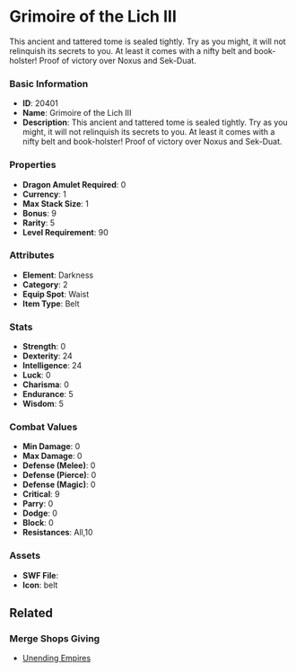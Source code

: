 # Grimoire of the Lich III

This ancient and tattered tome is sealed tightly. Try as you might, it will not relinquish its secrets to you.  At least it comes with a nifty belt and book-holster! Proof of victory over Noxus and Sek-Duat.

### Basic Information

- **ID**: 20401
- **Name**: Grimoire of the Lich III
- **Description**: This ancient and tattered tome is sealed tightly. Try as you might, it will not relinquish its secrets to you.  At least it comes with a nifty belt and book-holster! Proof of victory over Noxus and Sek-Duat.

### Properties

- **Dragon Amulet Required**: 0
- **Currency**: 1
- **Max Stack Size**: 1
- **Bonus**: 9
- **Rarity**: 5
- **Level Requirement**: 90

### Attributes

- **Element**: Darkness
- **Category**: 2
- **Equip Spot**: Waist
- **Item Type**: Belt

### Stats

- **Strength**: 0
- **Dexterity**: 24
- **Intelligence**: 24
- **Luck**: 0
- **Charisma**: 0
- **Endurance**: 5
- **Wisdom**: 5

### Combat Values

- **Min Damage**: 0
- **Max Damage**: 0
- **Defense (Melee)**: 0
- **Defense (Pierce)**: 0
- **Defense (Magic)**: 0
- **Critical**: 9
- **Parry**: 0
- **Dodge**: 0
- **Block**: 0
- **Resistances**: All,10

### Assets

- **SWF File**: 
- **Icon**: belt

## Related

### Merge Shops Giving

- [Unending Empires](../merge-shops/352-unending-empires.md)

